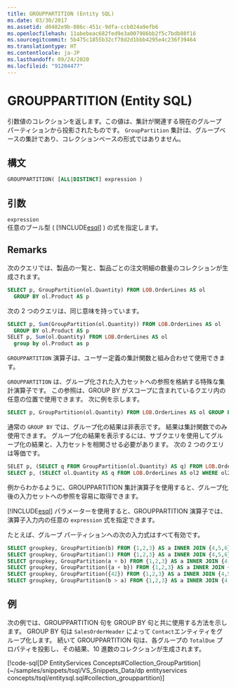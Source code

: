 ```yaml
---
title: GROUPPARTITION (Entity SQL)
ms.date: 03/30/2017
ms.assetid: d0482e9b-086c-451c-9dfa-ccb024a9efb6
ms.openlocfilehash: 11abebeac682fed9e3a007986bb2f5c7bdb80f16
ms.sourcegitcommit: 5b475c1855b32cf78d2d1bbb4295e4c236f39464
ms.translationtype: HT
ms.contentlocale: ja-JP
ms.lasthandoff: 09/24/2020
ms.locfileid: "91204477"
---
```

# <a name="grouppartition-entity-sql"></a>GROUPPARTITION (Entity SQL)

引数値のコレクションを返します。この値は、集計が関連する現在のグループ パーティションから投影されたものです。 `GroupPartition` 集計は、グループベースの集計であり、コレクションベースの形式ではありません。  
  
## <a name="syntax"></a>構文  
  
```sql  
GROUPPARTITION( [ALL|DISTINCT] expression )  
```  
  
## <a name="arguments"></a>引数  

 `expression`  
 任意のブール型 ( [!INCLUDE[esql](../../../../../../includes/esql-md.md)] ) の式を指定します。  
  
## <a name="remarks"></a>Remarks  

 次のクエリでは、製品の一覧と、製品ごとの注文明細の数量のコレクションが生成されます。  
  
```sql  
SELECT p, GroupPartition(ol.Quantity) FROM LOB.OrderLines AS ol
  GROUP BY ol.Product AS p
```  
  
 次の 2 つのクエリは、同じ意味を持っています。  
  
```sql  
SELECT p, Sum(GroupPartition(ol.Quantity)) FROM LOB.OrderLines AS ol
  GROUP BY ol.Product AS p
SELET p, Sum(ol.Quantity) FROM LOB.OrderLines AS ol
  group by ol.Product as p  
```  
  
 `GROUPPARTITION` 演算子は、ユーザー定義の集計関数と組み合わせて使用できます。  
  
`GROUPPARTITION` は、グループ化された入力セットへの参照を格納する特殊な集計演算子です。 この参照は、GROUP BY がスコープに含まれているクエリ内の任意の位置で使用できます。 次に例を示します。
  
```sql  
SELECT p, GroupPartition(ol.Quantity) FROM LOB.OrderLines AS ol GROUP BY ol.Product AS p
```  
  
 通常の `GROUP BY` では、グループ化の結果は非表示です。 結果は集計関数でのみ使用できます。 グループ化の結果を表示するには、サブクエリを使用してグループ化の結果と、入力セットを相関させる必要があります。 次の 2 つのクエリは等価です。  
  
```sql  
SELET p, (SELECT q FROM GroupPartition(ol.Quantity) AS q) FROM LOB.OrderLines AS ol GROUP BY ol.Product AS p
SELECT p, (SELECT ol.Quantity AS q FROM LOB.OrderLines AS ol2 WHERE ol2.Product = p) FROM LOB.OrderLines AS ol GROUP BY ol.Product AS p
```  
  
 例からわかるように、GROUPPARTITION 集計演算子を使用すると、グループ化後の入力セットへの参照を容易に取得できます。  
  
 [!INCLUDE[esql](../../../../../../includes/esql-md.md)] パラメーターを使用すると、GROUPPARTITION 演算子では、演算子入力内の任意の `expression` 式を指定できます。  
  
 たとえば、グループ パーティションへの次の入力式はすべて有効です。  
  
```sql  
SELECT groupkey, GroupPartition(b) FROM {1,2,3} AS a INNER JOIN {4,5,6} AS b ON true GROUP BY a AS groupkey
SELECT groupkey, GroupPartition(1) FROM {1,2,3} AS a INNER JOIN {4,5,6} AS b ON true GROUP BY a AS groupkey
SELECT groupkey, GroupPartition(a + b) FROM {1,2,3} AS a INNER JOIN {4,5,6} AS b ON true GROUP BY a AS groupkey
SELECT groupkey, GroupPartition({a + b}) FROM {1,2,3} AS a INNER JOIN {4,5,6} AS b ON true GROUP BY a AS groupkey  
SELECT groupkey, GroupPartition({42}) FROM {1,2,3} AS a INNER JOIN {4,5,6} AS b ON true GROUP BY a AS groupkey  
SELECT groupkey, GroupPartition(b > a) FROM {1,2,3} AS a INNER JOIN {4,5,6} AS b ON true GROUP BY a AS groupkey  
```  
  
## <a name="example"></a>例  

 次の例では、GROUPPARTITION 句を GROUP BY 句と共に使用する方法を示します。 GROUP BY 句は `SalesOrderHeader` によって `Contact`エンティティをグループ化します。 続いて GROUPPARTITION 句は、各グループの `TotalDue` プロパティを投影し、その結果、10 進数のコレクションが生成されます。  
  
 [!code-sql[DP EntityServices Concepts#Collection_GroupPartition](~/samples/snippets/tsql/VS_Snippets_Data/dp entityservices concepts/tsql/entitysql.sql#collection_grouppartition)]
